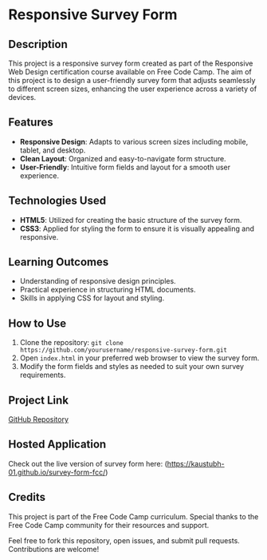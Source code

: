 # Responsive Survey Form

## Description
This project is a responsive survey form created as part of the Responsive Web Design certification course available on Free Code Camp. The aim of this project is to design a user-friendly survey form that adjusts seamlessly to different screen sizes, enhancing the user experience across a variety of devices.

## Features
- **Responsive Design**: Adapts to various screen sizes including mobile, tablet, and desktop.
- **Clean Layout**: Organized and easy-to-navigate form structure.
- **User-Friendly**: Intuitive form fields and layout for a smooth user experience.

## Technologies Used
- **HTML5**: Utilized for creating the basic structure of the survey form.
- **CSS3**: Applied for styling the form to ensure it is visually appealing and responsive.

## Learning Outcomes
- Understanding of responsive design principles.
- Practical experience in structuring HTML documents.
- Skills in applying CSS for layout and styling.

## How to Use
1. Clone the repository: `git clone https://github.com/yourusername/responsive-survey-form.git`
2. Open `index.html` in your preferred web browser to view the survey form.
3. Modify the form fields and styles as needed to suit your own survey requirements.

## Project Link
[GitHub Repository](https://github.com/kaustubh-01/survey-form-fcc)

## Hosted Application
Check out the live version of survey form here: (https://kaustubh-01.github.io/survey-form-fcc/)

## Credits
This project is part of the Free Code Camp curriculum. Special thanks to the Free Code Camp community for their resources and support.

Feel free to fork this repository, open issues, and submit pull requests. Contributions are welcome!
